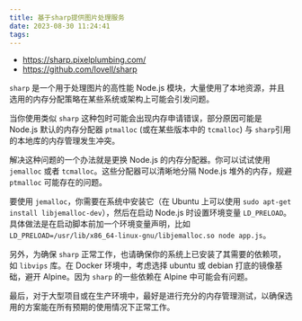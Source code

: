 ```yaml
---
title: 基于sharp提供图片处理服务
date: 2023-08-30 11:24:41
tags:
---
```

- https://sharp.pixelplumbing.com/
- https://github.com/lovell/sharp


`sharp` 是一个用于处理图片的高性能 Node.js 模块，大量使用了本地资源，并且选用的内存分配策略在某些系统或架构上可能会引发问题。

当你使用类似 `sharp` 这种包时可能会出现内存申请错误，部分原因可能是 Node.js 默认的内存分配器 `ptmalloc` (或在某些版本中的 `tcmalloc`) 与 `sharp`引用的本地库的内存管理发生冲突。

解决这种问题的一个办法就是更换 Node.js 的内存分配器。你可以试试使用 `jemalloc` 或者 `tcmalloc`。这些分配器可以清晰地分隔 Node.js 堆外的内存，规避 `ptmalloc` 可能存在的问题。

要使用 `jemalloc`，你需要在系统中安装它（在 Ubuntu 上可以使用 `sudo apt-get install libjemalloc-dev`），然后在启动 Node.js 时设置环境变量 `LD_PRELOAD`。具体做法是在启动脚本前加一个环境变量声明，比如 `LD_PRELOAD=/usr/lib/x86_64-linux-gnu/libjemalloc.so node app.js`。

另外，为确保 `sharp` 正常工作，也请确保你的系统上已安装了其需要的依赖项，如 `libvips` 库。在 Docker 环境中，考虑选择 ubuntu 或 debian 打底的镜像基础，避开 Alpine。因为 `sharp` 的一些依赖在 Alpine 中可能会有问题。

最后，对于大型项目或在生产环境中，最好是进行充分的内存管理测试，以确保选用的方案能在所有预期的使用情况下正常工作。